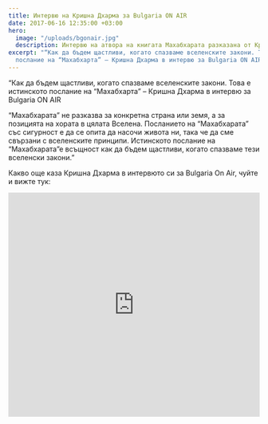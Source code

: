 ```yaml
---
title: Интервю на Кришна Дхарма за Bulgaria ON AIR
date: 2017-06-16 12:35:00 +03:00
hero:
  image: "/uploads/bgonair.jpg"
  description: Интервю на атвора на книгата Махабхарата разказана от Кришна Дхарма.
excerpt: "“Как да бъдем щастливи, когато спазваме вселенските закони. Това е истинското
  послание на “Махабхарта” – Кришна Дхарма в интервю за Bulgaria ON AIR"
---
```


“Как да бъдем щастливи, когато спазваме вселенските закони. Това е истинското послание на “Махабхарта” – Кришна Дхарма в интервю за Bulgaria ON AIR

“Махабхарата” не разказва за конкретна страна или земя, а за позицията на хората в цялата Вселена. Посланието на “Махабхарата” със сигурност е да се опита да насочи живота ни, така че да сме свързани с вселенските принципи. Истинското послание на “Махабхарата”е всъщност как да бъдем щастливи, когато спазваме тези вселенски закони.”

Какво още каза Кришна Дхарма в интервюто си за Bulgaria On Air, чуйте и вижте тук:

<iframe width="100%" height="450" src="http://video2.ibg.bg/iframer/112309" frameborder="0" allowfullscreen></iframe>